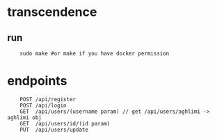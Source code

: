 # transcendence
## run 
        sudo make #or make if you have docker permission

# endpoints
        POST /api/register
        POST /api/login
        GET  /api/users/(username param) // get /api/users/aghlimi -> aghlimi obj
        GET  /api/users/id/(id param)
        PUT  /api/users/update